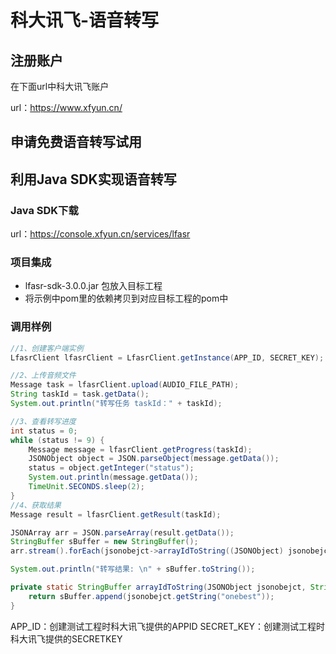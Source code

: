# 科大讯飞-语音转写

## 注册账户

在下面url中科大讯飞账户

url：https://www.xfyun.cn/

## 申请免费语音转写试用

## 利用Java SDK实现语音转写

### Java SDK下载

url：https://console.xfyun.cn/services/lfasr

### 项目集成
* lfasr-sdk-3.0.0.jar 包放入目标工程
* 将示例中pom里的依赖拷贝到对应目标工程的pom中

### 调用样例
```java
//1、创建客户端实例
LfasrClient lfasrClient = LfasrClient.getInstance(APP_ID, SECRET_KEY);

//2、上传音频文件
Message task = lfasrClient.upload(AUDIO_FILE_PATH);
String taskId = task.getData();
System.out.println("转写任务 taskId：" + taskId);

//3、查看转写进度
int status = 0;
while (status != 9) {
    Message message = lfasrClient.getProgress(taskId);
    JSONObject object = JSON.parseObject(message.getData());
    status = object.getInteger("status");
    System.out.println(message.getData());
    TimeUnit.SECONDS.sleep(2);
}
//4、获取结果
Message result = lfasrClient.getResult(taskId);

JSONArray arr = JSON.parseArray(result.getData());
StringBuffer sBuffer = new StringBuffer();
arr.stream().forEach(jsonobejct->arrayIdToString((JSONObject) jsonobejct, sBuffer));

System.out.println("转写结果: \n" + sBuffer.toString());

private static StringBuffer arrayIdToString(JSONObject jsonobejct, StringBuffer sBuffer) {
    return sBuffer.append(jsonobejct.getString("onebest"));
}

```

APP_ID：创建测试工程时科大讯飞提供的APPID
SECRET_KEY：创建测试工程时科大讯飞提供的SECRETKEY